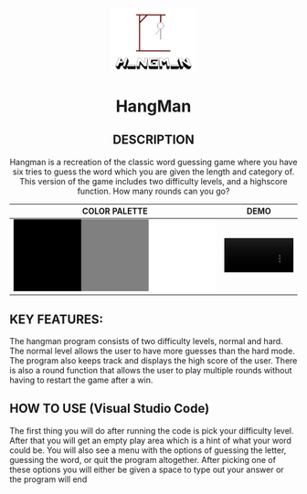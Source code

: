<div align="center">
  <img style="width: 30%;" src="hangmanlogo.png" alt="project image">  
  
  # **HangMan**
   
  ## **DESCRIPTION**
  Hangman is a recreation of the classic word guessing game where you have six tries to guess the word which you are given the length and category of. This version of the game includes two difficulty levels, and a highscore function. How many rounds can you go?
  

  COLOR PALETTE            |  DEMO
:-------------------------:|:-------------------------:
<img style="width: 100%;" src="color_palette.png" alt="Color Palette">   |  <video width = 100% controls><source  src="hangmandemo.mp4" type="video/mp4">DEMO Video</video> 
</div>

## **KEY FEATURES:**
The hangman program consists of two difficulty levels, normal and hard. The normal level allows the user to have more guesses than the hard mode. The program also keeps track and displays the high score of the user. There is also a round function that allows the user to play multiple rounds without having to restart the game after a win. 

## **HOW TO USE (Visual Studio Code)**
The first thing you will do after running the code is pick your difficulty level. After that you will get an empty play area which is a hint of what your word could be. You will also see a menu with the options of guessing the letter, guessing the word, or quit the program altogether. After picking one of these options you will either be given a space to type out your answer or the program will end
